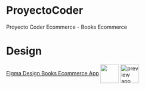 # ProyectoCoder
Proyecto Coder Ecommerce - Books Ecommerce

# Design
<a href="https://www.figma.com/file/pbK7iXHt8HWJ5f3x8YMtND/Erabook---Ebook-Store-%26-Ebook-Reader-App-UI-Kit-(Community)-(Community)?type=design&node-id=610-21&mode=design&t=cGANDNI312QztHqu-0
" target="_blank"> Figma Design Books Ecommerce App</a>
<img src="./img/skills/js.png" width="50" height="50" align="center"/>
<img src='https://github.com/gpitrella/ProyectoCoder/assets/71048358/5036cc23-6ee9-45d3-bc97-498abf181ed7' width="50" height="50" align="center" alt="preview app" />


